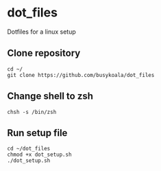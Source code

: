 # dot_files

Dotfiles for a linux setup

## Clone repository

```
cd ~/
git clone https://github.com/busykoala/dot_files
```

## Change shell to zsh

```
chsh -s /bin/zsh
```

## Run setup file

```
cd ~/dot_files
chmod +x dot_setup.sh
./dot_setup.sh
```
